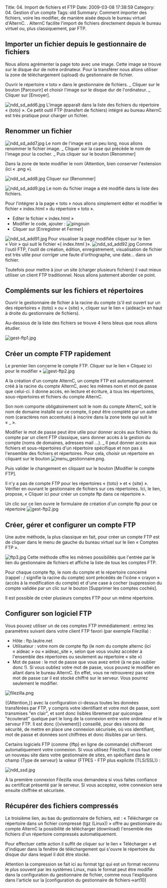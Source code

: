 Title: 04. Import de fichiers et FTP 
Date: 2009-03-08 17:38:59
Category: 04. Gestion d'un compte
Tags: old
Summary: Comment importer des fichiers, voire les modifier, de manière aisée depuis le bureau virtuel d'AlternC. . AlternC facilite l'import de fichiers directement depuis le bureau virtuel ou, plus classiquement, par FTP.

## Importer un fichier depuis le gestionnaire de fichiers

Nous allons agrémenter la page toto avec une image. Cette image se trouve sur le disque dur de notre ordinateur. Pour la transférer nous  allons utiliser la zone de téléchargement (upload) du gestionnaire de fichier.

Ouvrir le répertoire « toto » dans le gestionnaire de fichiers.
_ Cliquer sur le bouton [Parcourir] et choisir l'image sur le disque dur de l'ordinateur.
_ Cliquer sur [Envoyer].

<img src="/img/ndd_sd_add6.jpg" title="to complete" alt="ndd_sd_add6.jpg" />
L'image apparaît dans la liste des fichiers du répertoire « {toto} ».
Ce petit outil FTP (transfert de fichiers) intégré au bureau AlternC est très pratique pour charger un fichier. 

## Renommer un fichier

<img src="/img/ndd_sd_add7.jpg" title="to complete" alt="ndd_sd_add7.jpg" /> Le nom de l'image est un peu long, nous allons renommer le fichier image.
_ Cliquer sur la case qui précède le nom de l'image pour la cocher.
_ Puis cliquer sur le bouton [Renommer]

Dans la zone de texte modifier le nom (Attention, bien conserver l'extension (ici « .png »).

<img src="/img/ndd_sd_add8.jpg" title="to complete" alt="ndd_sd_add8.jpg" /> Cliquer sur [Renommer]

<img src="/img/ndd_sd_add9.jpg" title="to complete" alt="ndd_sd_add9.jpg" />
Le nom du fichier image a été modifié dans la liste des fichiers.

Pour l'intégrer à la page « toto » nous allons simplement éditer et modifier le fichier « index.html » du répertoire « toto ».

  - Editer le fichier « index.html »
  - Modifier le code, ajouter : <img src="pingouin.png" alt="pingouin" title="pingouin" />
  - Cliquer sur [Enregistrer et Fermer]

<img src="/img/ndd_sd_add91.jpg" title="to complete" alt="ndd_sd_add91.jpg" />
Pour visualiser la page modifiée cliquer sur le lien « Voir » qui suit le fichier «{ index.html }».

<img src="/img/ndd_sd_add92.jpg" title="to complete" alt="ndd_sd_add92.jpg" />
Comme l'outil FTP,  l'outil de création, édition, enregistrement, visualisation de fichier est très utile pour corriger une faute d'orthographe, une date... dans un fichier.

Toutefois pour mettre à jour un site (charger plusieurs fichiers) il vaut mieux utiliser un client FTP traditionnel.
Nous allons justement aborder ce point.

## Compléments sur les fichiers et répertoires

Ouvrir le gestionnaire de fichier à la racine du compte (s'il est ouvert sur un des répertoires « {toto} » ou « {site} », cliquer sur le lien « {aideac}» en haut à droite du gestionnaire de fichiers).

Au-dessous de la liste des fichiers se trouve 4 liens bleus que nous allons étudier.

<img src="/img/gest-ftp1.jpg" title="to complete" alt="gest-ftp1.jpg" />

## Créer un compte FTP rapidement

Le premier lien concerne le compte FTP. Cliquer sur le lien « Cliquez ici pour le modifier »
<img src="/img/gest-ftp2.jpg" title="to complete" alt="gest-ftp2.jpg" />

A la création d'un compte AlternC, un compte FTP est automatiquement créé à la racine du compte AlternC, avec les mêmes nom et mot de passe que celui-ci. il donne accès, en lecture et écriture, à tous les répertoires, sous-répertoires et fichiers du compte AlternC.

Son nom comporte obligatoirement soit le nom du compte AlternC, soit le nom de domaine installé sur ce compte, il peut être complété par un autre nom (caractères non accentués) à inscrire dans la zone texte qui suit le « _ ».

Modifier le mot de passe peut être utile pour donner accès aux fichiers du compte par un client FTP classique, sans donner accès à la gestion du compte (noms de domaines, adresses mail ...).
_ Il peut donner accès aux fichiers et sous-répertoires d'un répertoire spécifique et non pas à l'ensemble des fichiers et répertoires.
Pour cela, choisir un répertoire en cliquant sur le bouton <img src="/img/menu_gestionnaire.png" title="to complete" alt="menu_gestionnaire.png" />.

Puis valider le changement en cliquant sur le bouton [Modifier le compte FTP].

Il n'y a pas de compte FTP pour les répertoires « {toto} » et « {site} ». Vérifier en ouvrant le gestionnaire de fichiers sur ces répertoires. Ici, le lien, propose, « Cliquer ici pour créer un compte ftp dans ce répertoire ».

Un clic sur ce lien ouvre le formulaire de création d'un compte ftp pour ce répertoire 
<img src="/img/gest-ftp2.jpg" title="to complete" alt="gest-ftp2.jpg" />

## Créer, gérer et configurer un compte FTP

Une autre méthode, la plus classique en fait,  pour créer un compte FTP est de cliquer dans le menu de gauche du bureau virtuel sur le lien « Comptes FTP ». 

<img src="/img/ftp3.jpg" title="to complete" alt="ftp3.jpg" /> Cette méthode offre les mêmes possibilités que l'entrée par le lien du gestionnaire de fichiers et affiche la liste de tous les comptes FTP.

Pour chaque compte ftp, le nom du compte et le répertoire concerné (rappel : / signifie la racine du compte)  sont précédés de l'icône « crayon » (accès à la modification du compte) et d'une case à cocher (suppression du compte validée par un clic sur le bouton  [Supprimer les comptes cochés].

Il est possible de créer plusieurs comptes FTP pour un même répertoire.

## Configurer son logiciel FTP


Vous pouvez utiliser un de ces comptes FTP immédiatement : entrez les paramètres suivant dans votre client FTP favori (par exemple Filezilla) :

  -  Hôte : ftp.lautre.net
  -  Utilisateur : votre nom de compte ftp (le nom du compte alternc (ici « aideac » ou « aideac_site », selon que vous voulez accéder à l'ensemble des répertoires ou seulement au répertoire « site »)
  -  Mot de passe : le mot de passe que vous avez entré (à ne pas oublier donc !). Si vous oubliez votre mot de passe, vous pouvez le modifier en allant dans le bureau AlternC. En effet, vous ne retrouverez pas votre mot de passe car il est stocké chiffré sur le serveur. Vous pourrez seulement le modifier.

<img src="/img/filezilla.png" title="to complete" alt="filezilla.png" />

{{Attention,}} avec la configuration ci-dessus toutes les données transférées par FTP, y compris votre identifiant et votre mot de passe, sont transmises "en clair", et sont donc lisibles librement par quiconque "écouterait" quelque part le long de la connexion entre votre ordinateur et le serveur FTP. Il est donc {{vivement}} conseillé, pour des raisons de sécurité, de mettre en place une connexion sécurisée, où vos identifiant, mot de passe et données sont chiffrées et donc illisibles par un tiers.

Certains logiciels FTP (comme {lftp} en ligne de commande) chiffreront automatiquement votre connexion. Si vous utilisez Filezilla, il vous faut créer un nouveau site dans votre gestionnaire de sites, en spécifiant dans le champ {Type de serveur} la valeur {FTPES - FTP plus explicite (TLS/SSL)} :

<img src="/img/ndd_ssd.jpg" title="to complete" alt="ndd_ssd.jpg" />

À la première connexion Filezilla vous demandera si vous faites confiance au certificat présenté par le serveur. Si vous acceptez, votre connexion sera ensuite chiffrée et sécurisée.

## Récupérer des fichiers compressés

Le troisième lien, au bas du gestionnaire de fichiers, est : « Télécharger ce répertoire dans un fichier compressé (tgz (Linux)) » offre au gestionnaire du compte AlternC la possibilité de télécharger (download) l'ensemble des fichiers d'un répertoire compressés automatiquement.

Pour effectuer cette action il suffit de cliquer sur le lien « Télécharger » et d'indiquer dans la fenêtre de téléchargement qui s'ouvre le répertoire du disque dur dans lequel il doit être stocké.

Attention la compression se fait ici au format tgz qui est un format reconnu le plus souvent par les systèmes Linux, mais le format peut être modifié dans la configuration du gestionnaire de fichier, comme nous l'expliquons dans l'article sur la [configuration du gestionnaire de fichiers->art10]

